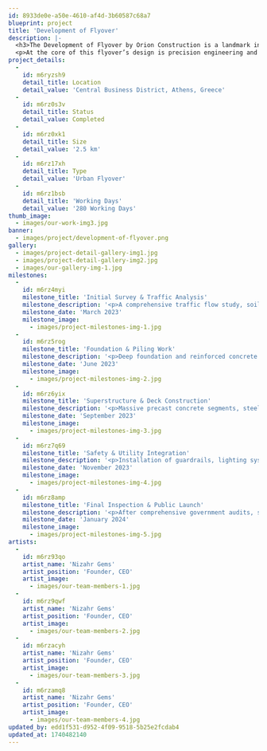 ```yaml
---
id: 8933de0e-a50e-4610-af4d-3b60587c68a7
blueprint: project
title: 'Development of Flyover'
description: |-
  <h3>The Development of Flyover by Orion Construction is a landmark infrastructure project designed to enhance urban mobility, reduce traffic congestion, and improve road safety. As cities expand and traffic volumes rise, well-planned flyovers become essential to optimizing transportation networks and ensuring smooth vehicular movement. With this project, Orion Construction has delivered a state-of-the-art solution that not only addresses current traffic challenges but also sets a strong foundation for future urban development.</h3>
  <p>At the core of this flyover’s design is precision engineering and advanced construction techniques. Every element, from the foundation to the superstructure, has been meticulously planned to ensure strength, durability, and efficiency. Built with high-grade concrete, corrosion-resistant steel, and seismic-resistant reinforcements, this flyover guarantees long-term structural stability. Additionally, modern load distribution technologies have been incorporated to allow the bridge to withstand heavy traffic loads without compromising safety or performance. Reducing traffic congestion was one of the primary goals of this project. The flyover has been strategically placed in a high-density traffic corridor, allowing vehicles to bypass intersections and move seamlessly across the city. By eliminating bottlenecks and frequent stoppages, it significantly reduces travel time, fuel consumption, and vehicular emissions, contributing to a cleaner and more efficient urban environment. The improved traffic flow also enhances the productivity of commuters and businesses that rely on timely transportation.</p>
project_details:
  -
    id: m6ryzsh9
    detail_title: Location
    detail_value: 'Central Business District, Athens, Greece'
  -
    id: m6rz0s3v
    detail_title: Status
    detail_value: Completed
  -
    id: m6rz0xk1
    detail_title: Size
    detail_value: '2.5 km'
  -
    id: m6rz17xh
    detail_title: Type
    detail_value: 'Urban Flyover'
  -
    id: m6rz1bsb
    detail_title: 'Working Days'
    detail_value: '280 Working Days'
thumb_image:
  - images/our-work-img3.jpg
banner:
  - images/project/development-of-flyover.png
gallery:
  - images/project-detail-gallery-img1.jpg
  - images/project-detail-gallery-img2.jpg
  - images/our-gallery-img-1.jpg
milestones:
  -
    id: m6rz4myi
    milestone_title: 'Initial Survey & Traffic Analysis'
    milestone_description: '<p>A comprehensive traffic flow study, soil testing, and site survey were conducted to assess congestion patterns and determine the optimal flyover alignment. Engineers analyzed road conditions and developed a structural design ensuring minimal disruption during construction.</p>'
    milestone_date: 'March 2023'
    milestone_image:
      - images/project-milestones-img-1.jpg
  -
    id: m6rz5rog
    milestone_title: 'Foundation & Piling Work'
    milestone_description: '<p>Deep foundation and reinforced concrete piers were installed to provide a solid base for the flyover. The use of high-strength materials and seismic-resistant engineering ensured structural stability, even under high traffic loads.</p>'
    milestone_date: 'June 2023'
    milestone_image:
      - images/project-milestones-img-2.jpg
  -
    id: m6rz6yix
    milestone_title: 'Superstructure & Deck Construction'
    milestone_description: '<p>Massive precast concrete segments, steel girders, and deck slabs were assembled using advanced launching techniques to maintain traffic flow beneath the structure. Expansion joints and drainage systems were incorporated to handle stress and environmental conditions.</p>'
    milestone_date: 'September 2023'
    milestone_image:
      - images/project-milestones-img-3.jpg
  -
    id: m6rz7q69
    milestone_title: 'Safety & Utility Integration'
    milestone_description: '<p>Installation of guardrails, lighting systems, pedestrian pathways, and noise barriers was completed. The flyover underwent load testing, durability assessments, and emergency response simulations to ensure adherence to international safety standards.</p>'
    milestone_date: 'November 2023'
    milestone_image:
      - images/project-milestones-img-4.jpg
  -
    id: m6rz8amp
    milestone_title: 'Final Inspection & Public Launch'
    milestone_description: '<p>After comprehensive government audits, structural safety checks, and final finishing touches, the flyover was officially opened for public use. It now serves as a vital urban transit solution, significantly reducing travel time and improving traffic efficiency.</p>'
    milestone_date: 'January 2024'
    milestone_image:
      - images/project-milestones-img-5.jpg
artists:
  -
    id: m6rz93qo
    artist_name: 'Nizahr Gems'
    artist_position: 'Founder, CEO'
    artist_image:
      - images/our-team-members-1.jpg
  -
    id: m6rz9qwf
    artist_name: 'Nizahr Gems'
    artist_position: 'Founder, CEO'
    artist_image:
      - images/our-team-members-2.jpg
  -
    id: m6rzacyh
    artist_name: 'Nizahr Gems'
    artist_position: 'Founder, CEO'
    artist_image:
      - images/our-team-members-3.jpg
  -
    id: m6rzamq8
    artist_name: 'Nizahr Gems'
    artist_position: 'Founder, CEO'
    artist_image:
      - images/our-team-members-4.jpg
updated_by: edd1f531-d952-4f09-9518-5b25e2fcdab4
updated_at: 1740482140
---
```

